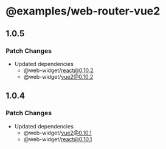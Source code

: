 # @examples/web-router-vue2

## 1.0.5

### Patch Changes

- Updated dependencies
  - @web-widget/react@0.10.2
  - @web-widget/vue2@0.10.2

## 1.0.4

### Patch Changes

- Updated dependencies
  - @web-widget/vue2@0.10.1
  - @web-widget/react@0.10.1
